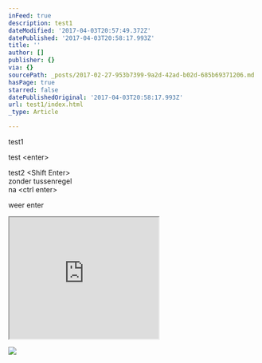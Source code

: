 ```yaml
---
inFeed: true
description: test1
dateModified: '2017-04-03T20:57:49.372Z'
datePublished: '2017-04-03T20:58:17.993Z'
title: ''
author: []
publisher: {}
via: {}
sourcePath: _posts/2017-02-27-953b7399-9a2d-42ad-b02d-685b69371206.md
hasPage: true
starred: false
datePublishedOriginal: '2017-04-03T20:58:17.993Z'
url: test1/index.html
_type: Article

---
```

test1

test <enter\>

test2 <Shift Enter\>  
zonder tussenregel  
na <ctrl enter\>

weer enter

<iframe src="https://the-grid.github.io/ed-userhtml/?g=eJyzScksU0jOSSwutlUqyi_XTcspzUxRULLjUkACNkiKigsS88zQ5GHAOT-nNDdPwVAhOT-vJDWvBNUQfaApFJmrYAQzGCqOz3wIFwDaEzOl" height="244" style=""></iframe>

![](https://the-grid-user-content.s3-us-west-2.amazonaws.com/355c0d22-9a95-40b2-ab0b-5cab145c6e05.jpg)